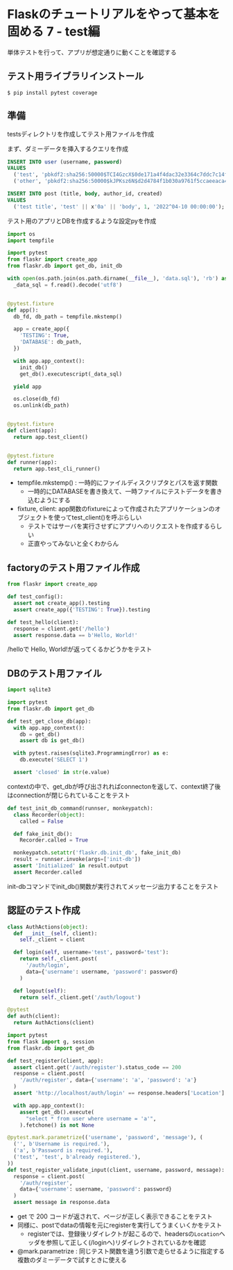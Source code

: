 # Flaskのチュートリアルをやって基本を固める 7 - test編

単体テストを行って、アプリが想定通りに動くことを確認する

## テスト用ライブラリインストール

```
$ pip install pytest coverage
```

## 準備

testsディレクトリを作成してテスト用ファイルを作成

まず、ダミーデータを挿入するクエリを作成

```sql:data.sql
INSERT INTO user (username, password)
VALUES
  ('test', 'pbkdf2:sha256:50000$TCI4GzcX$0de171a4f4dac32e3364c7ddc7c14f3e2fa61f2d17574483f7ffbb431b4acb2f'),
  ('other', 'pbkdf2:sha256:50000$kJPKsz6N$d2d4784f1b030a9761f5ccaeeaca413f27f2ecb76d6168407af962ddce849f79');

INSERT INTO post (title, body, author_id, created)
VALUES
  ('test title', 'test' || x'0a' || 'body', 1, '2022^04-10 00:00:00');
```

テスト用のアプリとDBを作成するような設定pyを作成

```py:conftest.py
import os
import tempfile

import pytest
from flaskr import create_app
from flaskr.db import get_db, init_db

with open(os.path.join(os.path.dirname(__file__), 'data.sql'), 'rb') as f:
  _data_sql = f.read().decode('utf8')


@pytest.fixture
def app():
  db_fd, db_path = tempfile.mkstemp()

  app = create_app({
    'TESTING': True,
    'DATABASE': db_path,
  })

  with app.app_context():
    init_db()
    get_db().executescript(_data_sql)

  yield app

  os.close(db_fd)
  os.unlink(db_path)


@pytest.fixture
def client(app):
  return app.test_client()


@pytest.fixture
def runner(app):
  return app.test_cli_runner()
```

- tempfile.mkstemp() : 一時的にファイルディスクリプタとパスを返す関数
  - 一時的にDATABASEを書き換えて、一時ファイルにテストデータを書き込むようにする
- fixture, client: app関数のfixtureによって作成されたアプリケーションのオブジェクトを使ってtest_client()を呼ぶらしい
  - テストではサーバを実行させずにアプリへのリクエストを作成するらしい
  - 正直やってみないと全くわからん

## factoryのテスト用ファイル作成

```py:test_factory.py
from flaskr import create_app

def test_config():
  assert not create_app().testing
  assert create_app({'TESTING': True}).testing

def test_hello(client):
  response = client.get('/hello')
  assert response.data == b'Hello, World!'
```

/helloで Hello, World!が返ってくるかどうかをテスト

## DBのテスト用ファイル

```py:test_db.py
import sqlite3

import pytest
from flaskr.db import get_db

def test_get_close_db(app):
  with app.app_context():
    db = get_db()
    assert db is get_db()

  with pytest.raises(sqlite3.ProgrammingError) as e:
    db.execute('SELECT 1')

  assert 'closed' in str(e.value)
```

contextの中で、get_dbが呼び出されればconnectonを返して、context終了後はconnectionが閉じられていることをテスト

```py:test_db.py
def test_init_db_command(runnser, monkeypatch):
  class Recorder(object):
    called = False

  def fake_init_db():
    Recorder.called = True

  monkeypatch.setattr('flaskr.db.init_db', fake_init_db)
  result = runnser.invoke(args=['init-db'])
  assert 'Initialized' in result.output
  assert Recorder.called
```

init-dbコマンドでinit_db()関数が実行されてメッセージ出力することをテスト

## 認証のテスト作成

```py:conftest.py
class AuthActions(object):
  def __init__(self, client):
    self._client = client

  def login(self, username='test', password='test'):
    return self._client.post(
      '/auth/login',
      data={'username': username, 'password': password}
    )

  def logout(self):
    return self._client.get('/auth/logout')

@pytest
def auth(client):
  return AuthActions(client)
```

```py:test_auth.py
import pytest
from flask import g, session
from flaskr.db import get_db

def test_register(client, app):
  assert client.get('/auth/register').status_code == 200
  response = client.post(
    '/auth/register', data={'username': 'a', 'password': 'a'}
  )
  assert 'http://localhost/auth/login' == response.headers['Location']

  with app.app_context():
    assert get_db().execute(
      "select * from user where username = 'a'",
    ).fetchone() is not None

@pytest.mark.parametrize(('username', 'password', 'message'), (
  ('', b'Username is required.'),
  ('a', b'Password is required.'),
  ('test', 'test', b'already registered.'),
))
def test_register_validate_input(client, username, password, message):
  response = client.post(
    '/auth/register',
    data={'username': username, 'password': password}
  )
  assert message in response.data
```

- get で 200 コードが返されて、ページが正しく表示できることをテスト
- 同様に、postでdataの情報を元にregisterを実行してうまくいくかをテスト
  - registerでは、登録後リダイレクトが起こるので、headersの`Location`ヘッダを参照して正しく(/loginへ)リダイレクトされているかを確認
- @mark.parametrize : 同じテスト関数を違う引数で走らせるように指定する 複数のダミーデータで試すときに使える